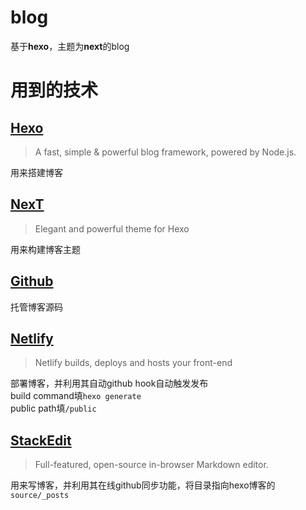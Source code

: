 # blog
基于**hexo**，主题为**next**的blog

# 用到的技术  
## [Hexo](http://www.google.com/)  
>A fast, simple & powerful blog framework, powered by Node.js.  

用来搭建博客  
## [NexT](https://github.com/theme-next/hexo-theme-next)  
>Elegant and powerful theme for Hexo  

用来构建博客主题  

## [Github](https://github.com/)  
托管博客源码  

## [Netlify](https://github.com/netlify)  
>Netlify builds, deploys and hosts your front-end 

部署博客，并利用其自动github hook自动触发发布    
build command填```hexo generate```  
public path填```/public```  

## [StackEdit](https://github.com/benweet/stackedit)  
>Full-featured, open-source in-browser Markdown editor.  

用来写博客，并利用其在线github同步功能，将目录指向hexo博客的```source/_posts```
